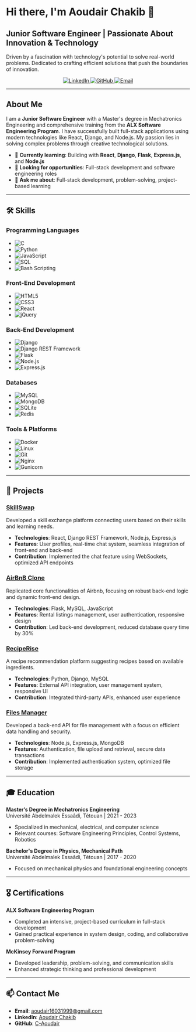 # Hi there, I'm Aoudair Chakib 👋  
## Junior Software Engineer | Passionate About Innovation & Technology  

Driven by a fascination with technology's potential to solve real-world problems. Dedicated to crafting efficient solutions that push the boundaries of innovation.

<p align="center">
  <a href="https://linkedin.com/in/aoudair-chakib" target="_blank">
    <img alt="LinkedIn" src="https://img.shields.io/badge/LinkedIn-blue?style=flat-square&logo=linkedin&logoColor=white">
  </a>
  <a href="https://github.com/C-Aoudair" target="_blank">
    <img alt="GitHub" src="https://img.shields.io/badge/GitHub-black?style=flat-square&logo=github&logoColor=white">
  </a>
  <a href="mailto:aoudair16031999@gmail.com">
    <img alt="Email" src="https://img.shields.io/badge/Email-red?style=flat-square&logo=gmail&logoColor=white">
  </a>
</p>

---

## About Me

I am a **Junior Software Engineer** with a Master's degree in Mechatronics Engineering and comprehensive training from the **ALX Software Engineering Program**. I have successfully built full-stack applications using modern technologies like React, Django, and Node.js. My passion lies in solving complex problems through creative technological solutions.

- 🌱 **Currently learning**: Building with **React**, **Django**, **Flask**, **Express.js**, and **Node.js**
- 🔭 **Looking for opportunities**: Full-stack development and software engineering roles
- 💬 **Ask me about**: Full-stack development, problem-solving, project-based learning

---

## 🛠 Skills

### Programming Languages
- ![C](https://img.shields.io/badge/C-A8B9CC?style=flat-square&logo=c&logoColor=white)
- ![Python](https://img.shields.io/badge/Python-3776AB?style=flat-square&logo=python&logoColor=white)
- ![JavaScript](https://img.shields.io/badge/JavaScript-F7DF1E?style=flat-square&logo=javascript&logoColor=black)
- ![SQL](https://img.shields.io/badge/SQL-003B57?style=flat-square&logo=database&logoColor=white)
- ![Bash Scripting](https://img.shields.io/badge/Bash_Scripting-4EAA25?style=flat-square&logo=gnu-bash&logoColor=white)


### Front-End Development
- ![HTML5](https://img.shields.io/badge/HTML5-E34F26?style=flat-square&logo=html5&logoColor=white)
- ![CSS3](https://img.shields.io/badge/CSS3-1572B6?style=flat-square&logo=css3&logoColor=white)
- ![React](https://img.shields.io/badge/React-61DAFB?style=flat-square&logo=react&logoColor=black)
- ![jQuery](https://img.shields.io/badge/jQuery-0769AD?style=flat-square&logo=jquery&logoColor=white)

### Back-End Development
- ![Django](https://img.shields.io/badge/Django-092E20?style=flat-square&logo=django&logoColor=white)
- ![Django REST Framework](https://img.shields.io/badge/Django%20REST-092E20?style=flat-square&logo=django&logoColor=white)
- ![Flask](https://img.shields.io/badge/Flask-000000?style=flat-square&logo=flask&logoColor=white)
- ![Node.js](https://img.shields.io/badge/Node.js-339933?style=flat-square&logo=node.js&logoColor=white)
- ![Express.js](https://img.shields.io/badge/Express.js-404D59?style=flat-square&logo=express&logoColor=white)

### Databases
- ![MySQL](https://img.shields.io/badge/MySQL-4479A1?style=flat-square&logo=mysql&logoColor=white)
- ![MongoDB](https://img.shields.io/badge/MongoDB-47A248?style=flat-square&logo=mongodb&logoColor=white)
- ![SQLite](https://img.shields.io/badge/SQLite-003B57?style=flat-square&logo=sqlite&logoColor=white)
- ![Redis](https://img.shields.io/badge/Redis-DC382D?style=flat-square&logo=redis&logoColor=white)

### Tools & Platforms
- ![Docker](https://img.shields.io/badge/Docker-2496ED?style=flat-square&logo=docker&logoColor=white)
- ![Linux](https://img.shields.io/badge/Linux-FCC624?style=flat-square&logo=linux&logoColor=black)
- ![Git](https://img.shields.io/badge/Git-F05032?style=flat-square&logo=git&logoColor=white)
- ![Nginx](https://img.shields.io/badge/Nginx-269539?style=flat-square&logo=nginx&logoColor=white)
- ![Gunicorn](https://img.shields.io/badge/Gunicorn-499848?style=flat-square&logo=gunicorn&logoColor=white)

---

## 📂 Projects

### [SkillSwap](https://github.com/C-Aoudair/SkillSwap)
Developed a skill exchange platform connecting users based on their skills and learning needs.

- **Technologies**: React, Django REST Framework, Node.js, Express.js
- **Features**: User profiles, real-time chat system, seamless integration of front-end and back-end
- **Contribution**: Implemented the chat feature using WebSockets, optimized API endpoints

### [AirBnB Clone](https://github.com/C-Aoudair/AirBnB-Clone)
Replicated core functionalities of Airbnb, focusing on robust back-end logic and dynamic front-end design.

- **Technologies**: Flask, MySQL, JavaScript
- **Features**: Rental listings management, user authentication, responsive design
- **Contribution**: Led back-end development, reduced database query time by 30%

### [RecipeRise](https://github.com/C-Aoudair/RecipeRise)
A recipe recommendation platform suggesting recipes based on available ingredients.

- **Technologies**: Python, Django, MySQL
- **Features**: External API integration, user management system, responsive UI
- **Contribution**: Integrated third-party APIs, enhanced user experience

### [Files Manager](https://github.com/C-Aoudair/Files-Manager)
Developed a back-end API for file management with a focus on efficient data handling and security.

- **Technologies**: Node.js, Express.js, MongoDB
- **Features**: Authentication, file upload and retrieval, secure data transactions
- **Contribution**: Implemented authentication system, optimized file storage

---

## 🎓 Education

**Master’s Degree in Mechatronics Engineering**  
Université Abdelmalek Essaâdi, Tétouan | 2021 - 2023  
- Specialized in mechanical, electrical, and computer science  
- Relevant courses: Software Engineering Principles, Control Systems, Robotics

**Bachelor's Degree in Physics, Mechanical Path**  
Université Abdelmalek Essaâdi, Tétouan | 2017 - 2020  
- Focused on mechanical physics and foundational engineering concepts

---

## 🎖️ Certifications

**ALX Software Engineering Program**  
- Completed an intensive, project-based curriculum in full-stack development  
- Gained practical experience in system design, coding, and collaborative problem-solving

**McKinsey Forward Program**  
- Developed leadership, problem-solving, and communication skills  
- Enhanced strategic thinking and professional development

---

## 📫 Contact Me

- **Email**: [aoudair16031999@gmail.com](mailto:aoudair16031999@gmail.com)
- **LinkedIn**: [Aoudair Chakib](https://linkedin.com/in/aoudair-chakib)
- **GitHub**: [C-Aoudair](https://github.com/C-Aoudair)
